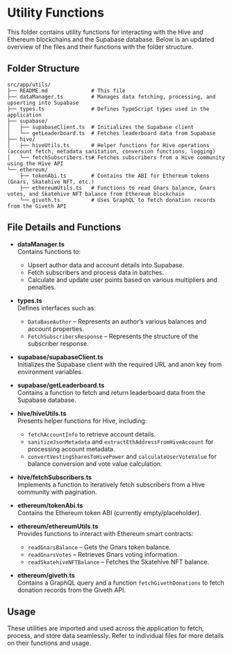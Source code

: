 # Utility Functions

This folder contains utility functions for interacting with the Hive and Ethereum blockchains and the Supabase database. Below is an updated overview of the files and their functions with the folder structure.

## Folder Structure

```
src/app/utils/
├── README.md              # This file
├── dataManager.ts         # Manages data fetching, processing, and upserting into Supabase  
├── types.ts               # Defines TypeScript types used in the application
├── supabase/
│   ├── supabaseClient.ts  # Initializes the Supabase client
│   └── getLeaderboard.ts  # Fetches leaderboard data from Supabase
├── hive/
│   ├── hiveUtils.ts       # Helper functions for Hive operations (account fetch, metadata sanitation, conversion functions, logging)
│   └── fetchSubscribers.ts# Fetches subscribers from a Hive community using the Hive API
└── ethereum/
    ├── tokenAbi.ts        # Contains the ABI for Ethereum tokens (Gnars, Skatehive NFT, etc.)
    ├── ethereumUtils.ts   # Functions to read Gnars balance, Gnars votes, and Skatehive NFT balance from Ethereum blockchain
    └── giveth.ts          # Uses GraphQL to fetch donation records from the Giveth API
```

## File Details and Functions

- **dataManager.ts**  
  Contains functions to:
  - Upsert author data and account details into Supabase.
  - Fetch subscribers and process data in batches.
  - Calculate and update user points based on various multipliers and penalties.

- **types.ts**  
  Defines interfaces such as:
  - `DataBaseAuthor` – Represents an author’s various balances and account properties.
  - `FetchSubscribersResponse` – Represents the structure of the subscriber response.

- **supabase/supabaseClient.ts**  
  Initializes the Supabase client with the required URL and anon key from environment variables.

- **supabase/getLeaderboard.ts**  
  Contains a function to fetch and return leaderboard data from the Supabase database.

- **hive/hiveUtils.ts**  
  Presents helper functions for Hive, including:
  - `fetchAccountInfo` to retrieve account details.
  - `sanitizeJsonMetadata` and `extractEthAddressFromHiveAccount` for processing account metadata.
  - `convertVestingSharesToHivePower` and `calculateUserVoteValue` for balance conversion and vote value calculation.

- **hive/fetchSubscribers.ts**  
  Implements a function to iteratively fetch subscribers from a Hive community with pagination.

- **ethereum/tokenAbi.ts**  
  Contains the Ethereum token ABI (currently empty/placeholder).

- **ethereum/ethereumUtils.ts**  
  Provides functions to interact with Ethereum smart contracts:
  - `readGnarsBalance` – Gets the Gnars token balance.
  - `readGnarsVotes` – Retrieves Gnars voting information.
  - `readSkatehiveNFTBalance` – Fetches the Skatehive NFT balance.

- **ethereum/giveth.ts**  
  Contains a GraphQL query and a function `fetchGivethDonations` to fetch donation records from the Giveth API.

## Usage

These utilities are imported and used across the application to fetch, process, and store data seamlessly. Refer to individual files for more details on their functions and usage.